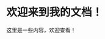 # 欢迎来到我的文档！

<script>
  L2Dwidget.init({
    dialog: { enable: true },
    mobile: true,
    display: { position: "right", width: 150, height: 300 },
    model: { jsonPath: "https://unpkg.com/live2d-widget-model-haru@1.0.5/assets/haru01.model.json" },
  });
</script>

这里是一些内容，欢迎查看！
